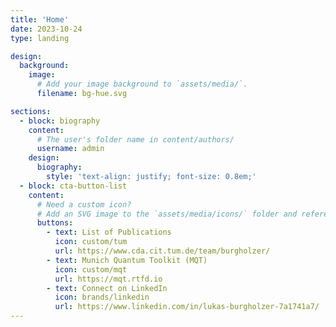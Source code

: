 ```yaml
---
title: 'Home'
date: 2023-10-24
type: landing

design:
  background:
    image:
      # Add your image background to `assets/media/`.
      filename: bg-hue.svg

sections:
  - block: biography
    content:
      # The user's folder name in content/authors/
      username: admin
    design:
      biography:
        style: 'text-align: justify; font-size: 0.8em;'
  - block: cta-button-list
    content:
      # Need a custom icon?
      # Add an SVG image to the `assets/media/icons/` folder and reference it in the `icon` field below
      buttons:
        - text: List of Publications
          icon: custom/tum
          url: https://www.cda.cit.tum.de/team/burgholzer/
        - text: Munich Quantum Toolkit (MQT)
          icon: custom/mqt
          url: https://mqt.rtfd.io
        - text: Connect on LinkedIn
          icon: brands/linkedin
          url: https://www.linkedin.com/in/lukas-burgholzer-7a1741a7/
---
```

